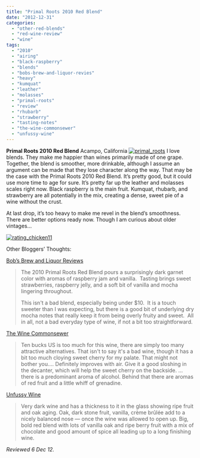 ```yaml
---
title: "Primal Roots 2010 Red Blend"
date: "2012-12-31"
categories: 
  - "other-red-blends"
  - "red-wine-review"
  - "wine"
tags: 
  - "2010"
  - "airing"
  - "black-raspberry"
  - "blends"
  - "bobs-brew-and-liquor-revies"
  - "heavy"
  - "kumquat"
  - "leather"
  - "molasses"
  - "primal-roots"
  - "review"
  - "rhubarb"
  - "strawberry"
  - "tasting-notes"
  - "the-wine-commonsewer"
  - "unfussy-wine"
---
```


**Primal Roots 2010 Red Blend** Acampo, California [![](http://s3.amazonaws.com/thegourmez-wpmedia/2012/12/primal_roots.jpg "primal_roots")](http://s3.amazonaws.com/thegourmez-wpmedia/2012/12/primal_roots.jpg) I love blends. They make me happier than wines primarily made of one grape. Together, the blend is smoother, more drinkable, although I assume an argument can be made that they lose character along the way. That may be the case with the Primal Roots 2010 Red Blend. It’s pretty good, but it could use more time to age for sure. It’s pretty far up the leather and molasses scales right now. Black raspberry is the main fruit. Kumquat, rhubarb, and strawberry are all potentially in the mix, creating a dense, sweet pie of a wine without the crust.

At last drop, it’s too heavy to make me revel in the blend’s smoothness. There are better options ready now. Though I am curious about older vintages...

[![](http://s3.amazonaws.com/thegourmez-wpmedia/2009/02/rating_chicken11.gif "rating_chicken11")](http://s3.amazonaws.com/thegourmez-wpmedia/2009/02/rating_chicken11.gif)

Other Bloggers’ Thoughts:

[Bob’s Brew and Liquor Reviews](http://www.bobsbrewandliquorreviews.com/2012/11/primal-roots-red-blend.html)

> The 2010 Primal Roots Red Blend pours a surprisingly dark garnet color with aromas of raspberry jam and vanilla.  Tasting brings sweet strawberries, raspberry jelly, and a soft bit of vanilla and mocha lingering throughout.
> 
> This isn't a bad blend, especially being under $10.  It is a touch sweeter than I was expecting, but there is a good bit of underlying dry mocha notes that really keep it from being overly fruity and sweet.  All in all, not a bad everyday type of wine, if not a bit too straightforward.

[The Wine Commonsewer](http://www.winecommonsewer.com/the_wine_commonsewer/2012/01/2010-primal-roots-red-blend.html)

> Ten bucks US is too much for this wine, there are simply too many attractive alternatives. That isn't to say it's a bad wine, though it has a bit too much cloying sweet cherry for my palate. That might not bother you…. Definitely improves with air. Give it a good sloshing in the decanter, which will help the sweet cherry on the backside. … there is a predominant aroma of alcohol. Behind that there are aromas of red fruit and a little whiff of grenadine.

[Unfussy Wine](http://www.unfussywine.com/2012/07/wine-review-2010-primal-roots-red-big.html)

> Very dark wine and has a thickness to it in the glass showing ripe fruit and oak aging. Oak, dark stone fruit, vanilla, crème brûlée add to a nicely balanced nose — once the wine was allowed to open up. Big, bold red blend with lots of vanilla oak and ripe berry fruit with a mix of chocolate and good amount of spice all leading up to a long finishing wine.

_Reviewed 6 Dec 12._
